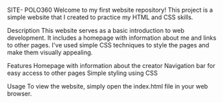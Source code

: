 SITE- POLO360
Welcome to my first website repository! This project is a simple website that I created to practice my HTML and CSS skills.

Description
This website serves as a basic introduction to web development. It includes a homepage with information about me and links to other pages. I've used simple CSS techniques to style the pages and make them visually appealing.

Features
Homepage with information about the creator
Navigation bar for easy access to other pages
Simple styling using CSS

Usage
To view the website, simply open the index.html file in your web browser.
